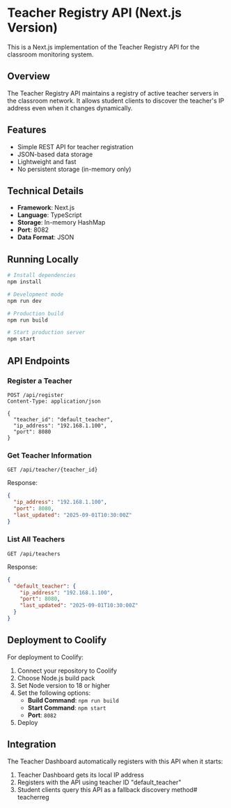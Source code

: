 # Teacher Registry API (Next.js Version)

This is a Next.js implementation of the Teacher Registry API for the classroom monitoring system.

## Overview

The Teacher Registry API maintains a registry of active teacher servers in the classroom network. It allows student clients to discover the teacher's IP address even when it changes dynamically.

## Features

- Simple REST API for teacher registration
- JSON-based data storage
- Lightweight and fast
- No persistent storage (in-memory only)

## Technical Details

- **Framework**: Next.js
- **Language**: TypeScript
- **Storage**: In-memory HashMap
- **Port**: 8082
- **Data Format**: JSON

## Running Locally

```bash
# Install dependencies
npm install

# Development mode
npm run dev

# Production build
npm run build

# Start production server
npm start
```

## API Endpoints

### Register a Teacher

```
POST /api/register
Content-Type: application/json

{
  "teacher_id": "default_teacher",
  "ip_address": "192.168.1.100",
  "port": 8080
}
```

### Get Teacher Information

```
GET /api/teacher/{teacher_id}
```

Response:

```json
{
  "ip_address": "192.168.1.100",
  "port": 8080,
  "last_updated": "2025-09-01T10:30:00Z"
}
```

### List All Teachers

```
GET /api/teachers
```

Response:

```json
{
  "default_teacher": {
    "ip_address": "192.168.1.100",
    "port": 8080,
    "last_updated": "2025-09-01T10:30:00Z"
  }
}
```

## Deployment to Coolify

For deployment to Coolify:

1. Connect your repository to Coolify
2. Choose Node.js build pack
3. Set Node version to 18 or higher
4. Set the following options:
   - **Build Command**: `npm run build`
   - **Start Command**: `npm start`
   - **Port**: `8082`
5. Deploy

## Integration

The Teacher Dashboard automatically registers with this API when it starts:

1. Teacher Dashboard gets its local IP address
2. Registers with the API using teacher ID "default_teacher"
3. Student clients query this API as a fallback discovery method#   t e a c h e r r e g  
 